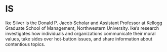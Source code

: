 # IS

Ike Silver is the Donald P. Jacob Scholar and Assistant Professor at Kellogg Graduate School of Management, Northwestern University. Ike’s research investigates how individuals and organizations communicate their moral values, take sides over hot-button issues, and share information about contentious topics.